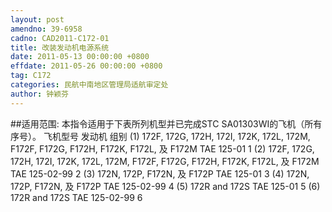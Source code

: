 ```yaml
---
layout: post
amendno: 39-6958
cadno: CAD2011-C172-01
title: 改装发动机电源系统
date: 2011-05-13 00:00:00 +0800
effdate: 2011-05-26 00:00:00 +0800
tag: C172
categories: 民航中南地区管理局适航审定处
author: 钟颖芬
---
```


##适用范围:
本指令适用于下表所列机型并已完成STC SA01303WI的飞机（所有序号）。
飞机型号 发动机 组别
(1) 172F, 172G, 172H, 172I, 172K, 172L, 172M, F172F, F172G, F172H, F172K, F172L, 及 F172M  TAE 125-01  1
(2) 172F, 172G, 172H, 172I, 172K, 172L, 172M, F172F, F172G, F172H, F172K, F172L, 及 F172M  TAE 125-02-99  2
(3) 172N, 172P, F172N, 及 F172P  TAE 125-01   3
(4) 172N, 172P, F172N, 及 F172P  TAE 125-02-99   4
(5) 172R and 172S  TAE 125-01  5
(6) 172R and 172S  TAE 125-02-99  6

